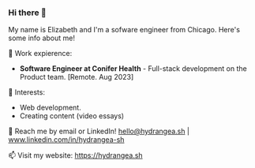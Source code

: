 ### Hi there 👋

My name is Elizabeth and I'm a sofware engineer from Chicago. Here's some info about me!

🌟 Work expierence: <br>
- **Software Engineer at Conifer Health** - Full-stack development on the Product team. [Remote. Aug 2023]



🌱 Interests:
- Web development.
- Creating content (video essays)

💬 Reach me by email or LinkedIn! hello@hydrangea.sh | www.linkedin.com/in/hydrangea-sh

📫 Visit my website: https://hydrangea.sh



<!--
**hydrangea-sh/hydrangea-sh** is a ✨ _special_ ✨ repository because its `README.md` (this file) appears on your GitHub profile.

Here are some ideas to get you started:

- 🔭 I’m currently working on ...
- 🌱 I’m currently learning ...
- 👯 I’m looking to collaborate on ...
- 🤔 I’m looking for help with ...
- 💬 Ask me about ...
- 📫 How to reach me: ...
- 😄 Pronouns: ...
- ⚡ Fun fact: ...
-->
